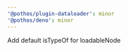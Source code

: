 ```yaml
---
'@pothos/plugin-dataloader': minor
'@pothos/deno': minor
---
```


Add default isTypeOf for loadableNode
